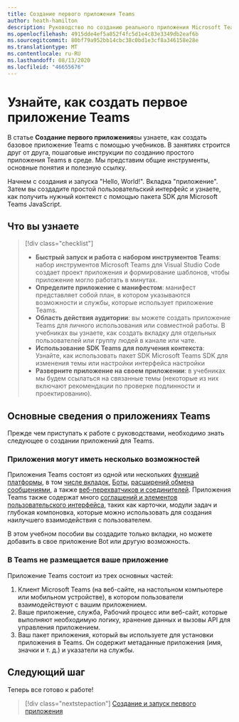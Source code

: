 ```yaml
---
title: Создание первого приложения Teams
author: heath-hamilton
description: Руководство по созданию реального приложения Microsoft Teams
ms.openlocfilehash: 4915dde4ef5a852f4fc5d1e4c83e3349db2eaf6b
ms.sourcegitcommit: 80bf79a952bb14cbc38c0bd1e3cf8a346158e28e
ms.translationtype: MT
ms.contentlocale: ru-RU
ms.lasthandoff: 08/13/2020
ms.locfileid: "46655676"
---
```

# <a name="learn-how-to-build-your-first-teams-app"></a>Узнайте, как создать первое приложение Teams

В статье **Создание первого приложения**вы узнаете, как создать базовое приложение Teams с помощью учебников. В занятиях строится друг от друга, пошаговые инструкции по созданию простого приложения Teams в среде. Мы представим общие инструменты, основные понятия и полезную ссылку.

Начнем с создания и запуска "Hello, World!". Вкладка "приложение". Затем вы создадите простой пользовательский интерфейс и узнаете, как получить нужный контекст с помощью пакета SDK для Microsoft Teams JavaScript.

## <a name="what-youll-learn"></a>Что вы узнаете

> [!div class="checklist"]
  >
  > - **Быстрый запуск и работа с набором инструментов Teams**: набор инструментов Microsoft Teams для Visual Studio Code создает проект приложения и формирование шаблонов, чтобы приложение могло работать в минутах.
  > - **Определите приложение с манифестом**: манифест представляет собой план, в котором указываются возможности и службы, которые использует приложение Teams.
  > - **Область действия аудитории**: вы можете создать приложение Teams для личного использования или совместной работы. В учебниках вы узнаете, как создать вкладку для отдельных пользователей или группу людей в канале или чате.
  > - **Использование SDK Teams для получения контекста**: Узнайте, как использовать пакет SDK Microsoft Teams SDK для изменения темы или настройки интерфейса настройки  
  > - **Разверните приложение на своем приложении**: в учебниках мы будем ссылаться на связанные темы (некоторые из них включают рекомендации по проверке подлинности и проектированию).

## <a name="teams-app-fundamentals"></a>Основные сведения о приложениях Teams

Прежде чем приступать к работе с руководствами, необходимо знать следующее о создании приложений для Teams.

### <a name="apps-can-have-multiple-capabilities"></a>Приложения могут иметь несколько возможностей

Приложения Teams состоят из одной или нескольких [функций платформы](../capabilities-overview.md), в том [числе вкладок](../doc-links/what-are-tabs.md), [Боты](../doc-links/what-are-bots.md ), [расширений обмена сообщениями](../doc-links/what-are-messaging-extensions.md), а также [веб-перехватчиков и соединителей](../doc-links/what-are-webhooks-and-connectors.md). Приложения Teams также содержат много [соглашений и элементов пользовательского интерфейса](../doc-links/teams-ui-conventions.md), таких как карточки, модули задач и глубокая компоновка, которые можно использовать для создания наилучшего взаимодействия с пользователем.

В этом учебном пособии вы создадите только вкладки, но можете добавить в свое приложение Bot или другую возможность.

### <a name="teams-doesnt-host-your-app"></a>В Teams не размещается ваше приложение  

Приложение Teams состоит из трех основных частей:

1. Клиент Microsoft Teams (на веб-сайте, на настольном компьютере или мобильном устройстве), в котором пользователи взаимодействуют с вашим приложением.
1. Ваше приложение, служба, Рабочий процесс или веб-сайт, которые выполняют необходимую логику, хранение данных и вызовы API для управления приложением.
1. Ваш пакет приложения, который вы используете для установки приложения в Teams. Он содержит метаданные приложения (имя, значки и т. д.) и указатели на службы.

## <a name="next-step"></a>Следующий шаг

Теперь все готово к работе!

> [!div class="nextstepaction"]
> [Создание и запуск первого приложения](build-and-run-with-toolkit.md)
